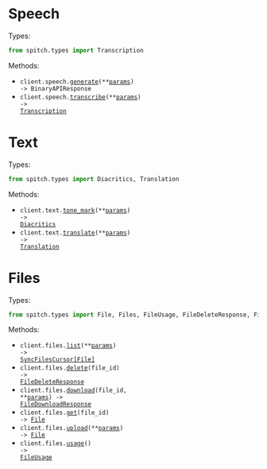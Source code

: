 # Speech

Types:

```python
from spitch.types import Transcription
```

Methods:

- <code title="post /v1/speech">client.speech.<a href="./src/spitch/resources/speech.py">generate</a>(\*\*<a href="src/spitch/types/speech_generate_params.py">params</a>) -> BinaryAPIResponse</code>
- <code title="post /v1/transcriptions">client.speech.<a href="./src/spitch/resources/speech.py">transcribe</a>(\*\*<a href="src/spitch/types/speech_transcribe_params.py">params</a>) -> <a href="./src/spitch/types/transcription.py">Transcription</a></code>

# Text

Types:

```python
from spitch.types import Diacritics, Translation
```

Methods:

- <code title="post /v1/diacritics">client.text.<a href="./src/spitch/resources/text.py">tone_mark</a>(\*\*<a href="src/spitch/types/text_tone_mark_params.py">params</a>) -> <a href="./src/spitch/types/diacritics.py">Diacritics</a></code>
- <code title="post /v1/translate">client.text.<a href="./src/spitch/resources/text.py">translate</a>(\*\*<a href="src/spitch/types/text_translate_params.py">params</a>) -> <a href="./src/spitch/types/translation.py">Translation</a></code>

# Files

Types:

```python
from spitch.types import File, Files, FileUsage, FileDeleteResponse, FileDownloadResponse
```

Methods:

- <code title="get /v1/files">client.files.<a href="./src/spitch/resources/files.py">list</a>(\*\*<a href="src/spitch/types/file_list_params.py">params</a>) -> <a href="./src/spitch/types/file.py">SyncFilesCursor[File]</a></code>
- <code title="delete /v1/files/{file_id}">client.files.<a href="./src/spitch/resources/files.py">delete</a>(file_id) -> <a href="./src/spitch/types/file_delete_response.py">FileDeleteResponse</a></code>
- <code title="get /v1/files/{file_id}/url">client.files.<a href="./src/spitch/resources/files.py">download</a>(file_id, \*\*<a href="src/spitch/types/file_download_params.py">params</a>) -> <a href="./src/spitch/types/file_download_response.py">FileDownloadResponse</a></code>
- <code title="get /v1/files/{file_id}">client.files.<a href="./src/spitch/resources/files.py">get</a>(file_id) -> <a href="./src/spitch/types/file.py">File</a></code>
- <code title="post /v1/files">client.files.<a href="./src/spitch/resources/files.py">upload</a>(\*\*<a href="src/spitch/types/file_upload_params.py">params</a>) -> <a href="./src/spitch/types/file.py">File</a></code>
- <code title="get /v1/files:usage">client.files.<a href="./src/spitch/resources/files.py">usage</a>() -> <a href="./src/spitch/types/file_usage.py">FileUsage</a></code>
